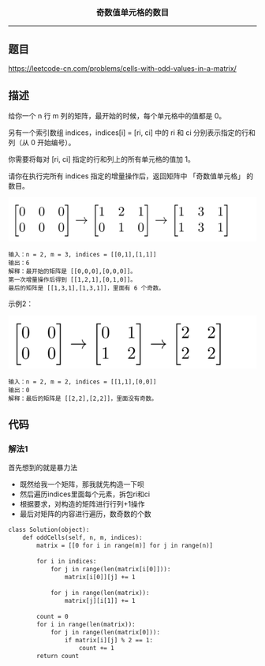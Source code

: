 ### <center>奇数值单元格的数目
***
## 题目

https://leetcode-cn.com/problems/cells-with-odd-values-in-a-matrix/

## 描述

给你一个 n 行 m 列的矩阵，最开始的时候，每个单元格中的值都是 0。

另有一个索引数组 indices，indices[i] = [ri, ci] 中的 ri 和 ci 分别表示指定的行和列（从 0 开始编号）。

你需要将每对 [ri, ci] 指定的行和列上的所有单元格的值加 1。

请你在执行完所有 indices 指定的增量操作后，返回矩阵中 「奇数值单元格」 的数目。

![image-20200703190036895](images/image-20200703190036895.png)

```
输入：n = 2, m = 3, indices = [[0,1],[1,1]]
输出：6
解释：最开始的矩阵是 [[0,0,0],[0,0,0]]。
第一次增量操作后得到 [[1,2,1],[0,1,0]]。
最后的矩阵是 [[1,3,1],[1,3,1]]，里面有 6 个奇数。
```

示例2：

![image-20200703190100428](images/image-20200703190100428.png)

```
输入：n = 2, m = 2, indices = [[1,1],[0,0]]
输出：0
解释：最后的矩阵是 [[2,2],[2,2]]，里面没有奇数。
```

## 代码

### 解法1

首先想到的就是暴力法

- 既然给我一个矩阵，那我就先构造一下呗
- 然后遍历indices里面每个元素，拆包ri和ci
- 根据要求，对构造的矩阵进行行列+1操作
- 最后对矩阵的内容进行遍历，数奇数的个数

```
class Solution(object):
    def oddCells(self, n, m, indices):
        matrix = [[0 for i in range(m)] for j in range(n)]
        
        for i in indices:
            for j in range(len(matrix[i[0]])):
                matrix[i[0]][j] += 1

            for j in range(len(matrix)):
                matrix[j][i[1]] += 1

        count = 0
        for i in range(len(matrix)):
            for j in range(len(matrix[0])):
                if matrix[i][j] % 2 == 1:
                    count += 1            
        return count
```

